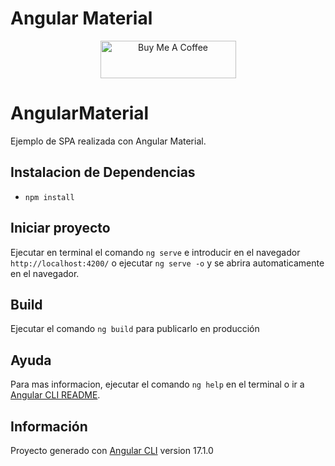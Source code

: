 # Angular Material

<p align="center">
    <a href="https://www.buymeacoffee.com/cmur" target="_blank"><img src="https://cdn.buymeacoffee.com/buttons/v2/default-yellow.png" alt="Buy Me A Coffee" style="height: 60px !important;width: 217px !important;" ></a>
</p>

# AngularMaterial
Ejemplo de SPA realizada con Angular Material.

## Instalacion de Dependencias
- `npm install`

## Iniciar proyecto
Ejecutar en terminal el comando `ng serve` e introducir en el navegador `http://localhost:4200/` o ejecutar `ng serve -o` y se abrira automaticamente en el navegador.

## Build
Ejecutar el comando `ng build` para publicarlo en producción

## Ayuda
Para mas informacion, ejecutar el comando `ng help` en el terminal o ir a [Angular CLI README](https://github.com/angular/angular-cli/blob/master/README.md).

## Información
Proyecto generado con [Angular CLI](https://github.com/angular/angular-cli) version 17.1.0
